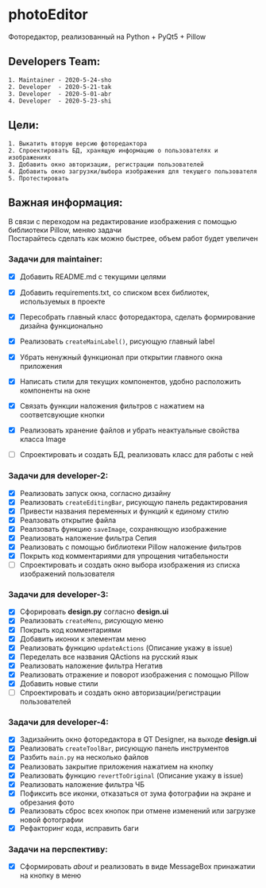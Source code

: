 # photoEditor

Фоторедактор, реализованный на Python + PyQt5 + Pillow

## Developers Team:
    1. Maintainer - 2020-5-24-sho
    2. Developer  - 2020-5-21-tak
    3. Developer  - 2020-5-01-abr
    4. Developer  - 2020-5-23-shi

## Цели:
    1. Выкатить вторую версию фоторедактора
    2. Спроектировать БД, хранящую информацию о пользователях и изображениях
    3. Добавить окно авторизации, регистрации пользователей
    4. Добавить окно загрузки/выбора изображения для текущего пользователя
    5. Протестировать

## Важная информация:
В связи с переходом на редактирование изображения с помощью библиотеки Pillow, меняю задачи  
Постарайтесь сделать как можно быстрее, объем работ будет увеличен

### Задачи для maintainer:
* [x] Добавить README.md с текущими целями
* [x] Добавить requirements.txt, со списком всех библиотек, используемых в проекте
* [x] Пересобрать главный класс фоторедактора, сделать формирование дизайна функционально
* [x] Реализовать ```createMainLabel()```, рисующую главный label
* [x] Убрать ненужный функционал при открытии главного окна приложения
* [x] Написать стили для текущих компонентов, удобно расположить компоненты на окне
* [x] Связать функции наложения фильтров с нажатием на соответсвующие кнопки
* [x] Реализовать хранение файлов и убрать неактуальные свойства класса Image
* [ ] Спроектировать и создать БД, реализовать класс для работы с ней


### Задачи для developer-2:
* [x] Реализовать запуск окна, согласно дизайну 
* [x] Реализовать ```createEditingBar```, рисующую панель редактирования
* [x] Привести названия переменных и функций к единому стилю 
* [x] Реалзовать открытие файла
* [x] Реалзовать функцию ```saveImage```, сохраняющую изображение
* [x] Реализовать наложение фильтра Сепия
* [x] Реализовать с помощью библиотеки Pillow наложение фильтров
* [x] Покрыть код комментариями для упрощения читабельности
* [ ] Спроектировать и создать окно выбора изображения из списка изображений пользователя

### Задачи для developer-3:
* [x] Сфорировать **design.py** согласно **design.ui**
* [x] Реализовать ```createMenu```, рисующую меню
* [x] Покрыть код комментариями  
* [x] Добавить иконки к элементам меню
* [x] Реализовать функцию ```updateActions``` (Описание укажу в issue)
* [x] Переделать все названия QActions на русский язык
* [x] Реализовать наложение фильтра Негатив
* [x] Реализовать отражение и поворот изображения с помощью Pillow
* [x] Добавить новые стили
* [ ] Спроектировать и создать окно авторизации/регистрации пользователей

### Задачи для developer-4:
* [x] Задизайнить окно фоторедактора в QT Designer, на выходе **design.ui**
* [x] Реализовать ```createToolBar```, рисующую панель инструментов
* [x] Разбить ```main.py``` на несколько файлов
* [x] Реализовать закрытие приложения нажатием на кнопку
* [x] Реализовать функцию ```revertToOriginal``` (Описание укажу в issue)
* [x] Реализовать наложение фильтра ЧБ
* [x] Пофиксить все иконки, отказаться от зума фотографии на экране и обрезания фото
* [x] Реализовать сброс всех кнопок при отмене изменений или загрузке новой фотографии
* [x] Рефакторинг кода, исправить баги

### Задачи на перспективу:
* [x] Сформировать *about* и реализовать в виде MessageBox принажатии на кнопку в меню
